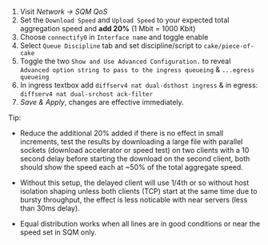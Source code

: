 1. Visit _Network -> SQM QoS_
1. Set the `Download Speed` and `Upload Speed` to your expected total aggregation speed and **add 20%** (1 Mbit = 1000 Kbit)
1. Choose `connectify0` in `Interface name` and toggle enable
1. Select `Queue Discipline` tab and set discipline/script to `cake/piece-of-cake`
1. Toggle the two `Show and Use Advanced Configuration.` to reveal `Advanced option string to pass to the ingress queueing` & `...egress queueing`
1. In ingress textbox add `diffserv4 nat dual-dsthost ingress` & in egress: `diffserv4 nat dual-srchost ack-filter`
1. _Save & Apply_, changes are effective immediately.

Tip: 
* Reduce the additional 20% added if there is no effect in small increments, test the results by downloading a large file with parallel sockets (download accelerator or speed test) on two clients with a 10 second delay before starting the download on the second client, both should show the speed each at ~50% of the total aggregate speed.   

* Without this setup, the delayed client will use 1/4th or so without host isolation shaping unless both clients (TCP) start at the same time due to bursty throughput, the effect is less noticable with near servers (less than 30ms delay).  

* Equal distribution works when all lines are in good conditions or near the speed set in SQM only.
